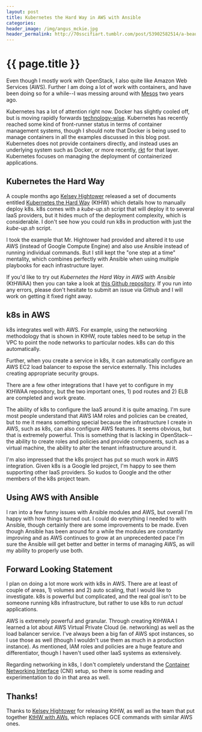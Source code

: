 ```yaml
---
layout: post
title: Kubernetes the Hard Way in AWS with Ansible
categories:
header_image: /img/angus_mckie.jpg
header_permalink: http://70sscifiart.tumblr.com/post/53902582514/a-beautiful-angus-mckie 
---
```


# {{ page.title }}

Even though I mostly work with OpenStack, I also quite like Amazon Web Services (AWS). Further I am doing a lot of work with containers, and have been doing so for a while--I was messing around with [Mesos](https://github.com/ccollicutt/ansible-mesos-playbook) two years ago.

Kubernetes has a lot of attention right now. Docker has slightly cooled off, but is moving rapidly forwards [technology-wise](https://blog.docker.com/2016/06/docker-1-12-built-in-orchestration/). Kubernetes has recently reached some kind of front-runner status in terms of container management systems, though I should note that Docker is being used to manage containers in all the examples discussed in this blog post. Kubernetes does not provide containers directly, and instead uses an underlying system such as Docker, or more recently, [rkt](https://coreos.com/rkt/) for that layer. Kubernetes focuses on managing the deployment of containerized applications.

## Kubernetes the Hard Way

A couple months ago [Kelsey Hightower](https://twitter.com/kelseyhightower) released a set of documents entitled [Kubernetes the Hard Way](https://github.com/kelseyhightower/kubernetes-the-hard-way) (KtHW) which details how to manually deploy k8s. k8s comes with a *kube-up.sh* script that will deploy it to several IaaS providers, but it hides much of the deployment complexity, which is considerable. I don't see how you could run k8s in production with just the *kube-up.sh* script.

I took the example that Mr. Hightower had provided and altered it to use AWS (instead of Google Compute Engine) and also use Ansible instead of running individual commands. But I still kept the "one step at a time" mentality, which combines perfectly with Ansible when using multiple playbooks for each infrastructure layer.

If you'd like to try out *Kubernetes the Hard Way in AWS with Ansible* (KtHWAA) then you can take a look at [this Github repository](https://github.com/ccollicutt/kubernetes-the-hard-way-with-aws-and-ansible). If you run into any errors, please don't hesitate to submit an issue via Github and I will work on getting it fixed right away.

## k8s in AWS

k8s integrates well with AWS. For example, using the networking methodology that is shown in KtHW, route tables need to be setup in the VPC to point the node networks to particular nodes. k8s can do this automatically. 

Further, when you create a service in k8s, it can automatically configure an AWS EC2 load balancer to expose the service externally. This includes creating appropriate security groups.

There are a few other integrations that I have yet to configure in my KtHWAA repository, but the two important ones, 1) pod routes and 2) ELB are completed and work greate.

The ability of k8s to configure the IaaS around it is quite amazing. I'm sure most people understand that AWS IAM roles and policies can be created, but to me it means something special because the infrastructure I create in AWS, such as k8s, can also configure AWS features. It seems obvious, but that is extremely powerful. This is something that is lacking in OpenStack--the ability to create roles and policies and provide components, such as a virtual machine, the ability to alter the tenant infrastructure around it.

I'm also impressed that the k8s project has put so much work in AWS integration. Given k8s is a Google led project, I'm happy to see them supporting other IaaS providers. So kudos to Google and the other members of the k8s project team.

## Using AWS with Ansible

I ran into a few funny issues with Ansible modules and AWS, but overall I'm happy with how things turned out. I could do everything I needed to with Ansible, though certainly there are some improvements to be made. Even though Ansible has been around for a while the modules are constantly improving and as AWS continues to grow at an unprecedented pace I'm sure the Ansible will get better and better in terms of managing AWS, as will my ability to properly use both.

## Forward Looking Statement

I plan on doing a lot more work with k8s in AWS. There are at least of couple of areas, 1) volumes and 2) auto scaling, that I would like to investigate. k8s is powerful but complicated, and the real goal isn't to be someone running k8s infrastructure, but rather to use k8s to run *actual* applications. 

AWS is extremely powerful and granular. Through creating KtHWAA I learned a lot about AWS Virtual Private Cloud (ie. networking) as well as the load balancer service. I've always been a big fan of AWS spot instances, so I use those as well (though I wouldn't use them as much in a production instance). As mentioned, IAM roles and policies are a huge feature and differentiator, though I haven't used other IaaS systems as extensively.

Regarding networking in k8s, I don't completely understand the [Container Networking Interface](https://github.com/containernetworking/cni) (CNI) setup, so there is some reading and experimentation to do in that area as well.

## Thanks!

Thanks to [Kelsey Hightower](https://twitter.com/kelseyhightower) for releasing KtHW, as well as the team that put together [KtHW with AWs](https://github.com/ivx/kubernetes-the-hard-way-aws), which replaces GCE commands with similar AWS ones.
